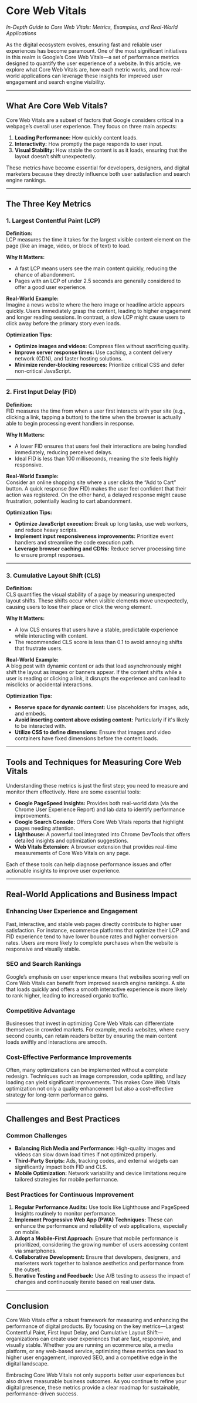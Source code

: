 # Core Web Vitals

*In-Depth Guide to Core Web Vitals: Metrics, Examples, and Real-World Applications*

As the digital ecosystem evolves, ensuring fast and reliable user experiences has become paramount. One of the most significant initiatives in this realm is Google’s Core Web Vitals—a set of performance metrics designed to quantify the user experience of a website. In this article, we explore what Core Web Vitals are, how each metric works, and how real-world applications can leverage these insights for improved user engagement and search engine visibility.

---

## What Are Core Web Vitals?

Core Web Vitals are a subset of factors that Google considers critical in a webpage’s overall user experience. They focus on three main aspects:

1. **Loading Performance:** How quickly content loads.
2. **Interactivity:** How promptly the page responds to user input.
3. **Visual Stability:** How stable the content is as it loads, ensuring that the layout doesn’t shift unexpectedly.

These metrics have become essential for developers, designers, and digital marketers because they directly influence both user satisfaction and search engine rankings.

---

## The Three Key Metrics

### 1. Largest Contentful Paint (LCP)

**Definition:**  
LCP measures the time it takes for the largest visible content element on the page (like an image, video, or block of text) to load.

**Why It Matters:**
- A fast LCP means users see the main content quickly, reducing the chance of abandonment.
- Pages with an LCP of under 2.5 seconds are generally considered to offer a good user experience.

**Real-World Example:**  
Imagine a news website where the hero image or headline article appears quickly. Users immediately grasp the content, leading to higher engagement and longer reading sessions. In contrast, a slow LCP might cause users to click away before the primary story even loads.

**Optimization Tips:**
- **Optimize images and videos:** Compress files without sacrificing quality.
- **Improve server response times:** Use caching, a content delivery network (CDN), and faster hosting solutions.
- **Minimize render-blocking resources:** Prioritize critical CSS and defer non-critical JavaScript.

---

### 2. First Input Delay (FID)

**Definition:**  
FID measures the time from when a user first interacts with your site (e.g., clicking a link, tapping a button) to the time when the browser is actually able to begin processing event handlers in response.

**Why It Matters:**
- A lower FID ensures that users feel their interactions are being handled immediately, reducing perceived delays.
- Ideal FID is less than 100 milliseconds, meaning the site feels highly responsive.

**Real-World Example:**  
Consider an online shopping site where a user clicks the “Add to Cart” button. A quick response (low FID) makes the user feel confident that their action was registered. On the other hand, a delayed response might cause frustration, potentially leading to cart abandonment.

**Optimization Tips:**
- **Optimize JavaScript execution:** Break up long tasks, use web workers, and reduce heavy scripts.
- **Implement input responsiveness improvements:** Prioritize event handlers and streamline the code execution path.
- **Leverage browser caching and CDNs:** Reduce server processing time to ensure prompt responses.

---

### 3. Cumulative Layout Shift (CLS)

**Definition:**  
CLS quantifies the visual stability of a page by measuring unexpected layout shifts. These shifts occur when visible elements move unexpectedly, causing users to lose their place or click the wrong element.

**Why It Matters:**
- A low CLS ensures that users have a stable, predictable experience while interacting with content.
- The recommended CLS score is less than 0.1 to avoid annoying shifts that frustrate users.

**Real-World Example:**  
A blog post with dynamic content or ads that load asynchronously might shift the layout as images or banners appear. If the content shifts while a user is reading or clicking a link, it disrupts the experience and can lead to misclicks or accidental interactions.

**Optimization Tips:**
- **Reserve space for dynamic content:** Use placeholders for images, ads, and embeds.
- **Avoid inserting content above existing content:** Particularly if it's likely to be interacted with.
- **Utilize CSS to define dimensions:** Ensure that images and video containers have fixed dimensions before the content loads.

---

## Tools and Techniques for Measuring Core Web Vitals

Understanding these metrics is just the first step; you need to measure and monitor them effectively. Here are some essential tools:

- **Google PageSpeed Insights:** Provides both real-world data (via the Chrome User Experience Report) and lab data to identify performance improvements.
- **Google Search Console:** Offers Core Web Vitals reports that highlight pages needing attention.
- **Lighthouse:** A powerful tool integrated into Chrome DevTools that offers detailed insights and optimization suggestions.
- **Web Vitals Extension:** A browser extension that provides real-time measurements of Core Web Vitals on any page.

Each of these tools can help diagnose performance issues and offer actionable insights to improve user experience.

---

## Real-World Applications and Business Impact

### Enhancing User Experience and Engagement

Fast, interactive, and stable web pages directly contribute to higher user satisfaction. For instance, ecommerce platforms that optimize their LCP and FID experience tend to have lower bounce rates and higher conversion rates. Users are more likely to complete purchases when the website is responsive and visually stable.

### SEO and Search Rankings

Google’s emphasis on user experience means that websites scoring well on Core Web Vitals can benefit from improved search engine rankings. A site that loads quickly and offers a smooth interactive experience is more likely to rank higher, leading to increased organic traffic.

### Competitive Advantage

Businesses that invest in optimizing Core Web Vitals can differentiate themselves in crowded markets. For example, media websites, where every second counts, can retain readers better by ensuring the main content loads swiftly and interactions are smooth.

### Cost-Effective Performance Improvements

Often, many optimizations can be implemented without a complete redesign. Techniques such as image compression, code splitting, and lazy loading can yield significant improvements. This makes Core Web Vitals optimization not only a quality enhancement but also a cost-effective strategy for long-term performance gains.

---

## Challenges and Best Practices

### Common Challenges

- **Balancing Rich Media and Performance:** High-quality images and videos can slow down load times if not optimized properly.
- **Third-Party Scripts:** Ads, tracking codes, and external widgets can significantly impact both FID and CLS.
- **Mobile Optimization:** Network variability and device limitations require tailored strategies for mobile performance.

### Best Practices for Continuous Improvement

1. **Regular Performance Audits:** Use tools like Lighthouse and PageSpeed Insights routinely to monitor performance.
2. **Implement Progressive Web App (PWA) Techniques:** These can enhance the performance and reliability of web applications, especially on mobile.
3. **Adopt a Mobile-First Approach:** Ensure that mobile performance is prioritized, considering the growing number of users accessing content via smartphones.
4. **Collaborative Development:** Ensure that developers, designers, and marketers work together to balance aesthetics and performance from the outset.
5. **Iterative Testing and Feedback:** Use A/B testing to assess the impact of changes and continuously iterate based on real user data.

---

## Conclusion

Core Web Vitals offer a robust framework for measuring and enhancing the performance of digital products. By focusing on the key metrics—Largest Contentful Paint, First Input Delay, and Cumulative Layout Shift—organizations can create user experiences that are fast, responsive, and visually stable. Whether you are running an ecommerce site, a media platform, or any web-based service, optimizing these metrics can lead to higher user engagement, improved SEO, and a competitive edge in the digital landscape.

Embracing Core Web Vitals not only supports better user experiences but also drives measurable business outcomes. As you continue to refine your digital presence, these metrics provide a clear roadmap for sustainable, performance-driven success.
